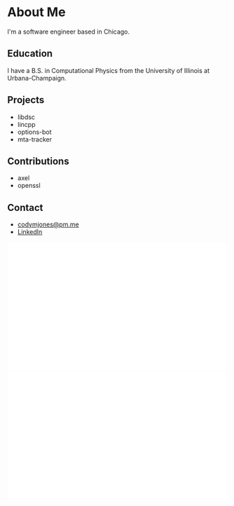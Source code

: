 # About Me

I'm a software engineer based in Chicago.

## Education

I have a B.S. in Computational Physics from the University of Illinois at Urbana-Champaign.

## Projects

- libdsc
- lincpp
- options-bot
- mta-tracker

## Contributions

- axel
- openssl

## Contact

- codymjones@pm.me
- [LinkedIn](https://linkedin.com/in/cm-jones)

![](https://raw.githubusercontent.com/cm-jones/github-stats/master/generated/languages.svg#gh-dark-mode-only)
![](https://raw.githubusercontent.com/cm-jones/github-stats/master/generated/languages.svg#gh-light-mode-only)
